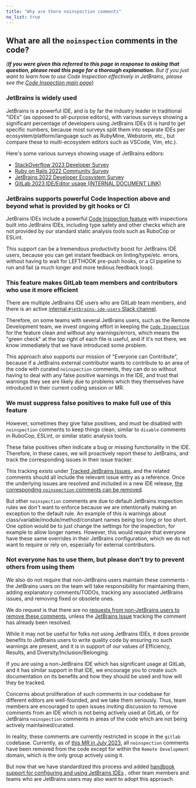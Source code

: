 ```yaml
---
title: "Why are there noinspection comments"
no_list: true
---
```


## What are all the `noinspection` comments in the code?

(***If you were given this referred to this page in response to asking that question, please read this page for a thorough explanation.**
But if you just want to learn how to use Code Inspection effectively in JetBrains, please see the [Code Inspection main page](..)*)

### JetBrains is widely used

JetBrains is a powerful IDE, and is by far the industry leader in traditional "IDEs" (as opposed to all-purpose editors), with various surveys showing a significant percentage of developers using JetBrains IDEs (it is hard to get specific numbers, because most surveys split them into separate IDEs per ecosystem/platform/language such as RubyMine, Webstorm, etc., but compare these to multi-ecosystem editors such as VSCode, Vim, etc.).

Here's some various surveys showing usage of JetBrains editors:

- [StackOverflow 2023 Developer Survey](https://survey.stackoverflow.co/2023/#section-most-popular-technologies-integrated-development-environment)
- [Ruby on Rails 2022 Community Survey](https://rails-hosting.com/2022/#what-is-your-preferred-editor)
- [JetBrains 2022 Developer Ecosystem Survey](https://www.jetbrains.com/lp/devecosystem-2022/ruby/#what-editor-ide-do-you-mostly-use-for-ruby-development-)
- [GitLab 2023 IDE/Editor usage (INTERNAL DOCUMENT LINK)](https://docs.google.com/document/d/1tITdhdkJm5xaPiPpXQ9wW1X6M3SAMhncJYaNmQfja70/edit)

### JetBrains supports powerful Code Inspection above and beyond what is provided by git hooks or CI

JetBrains IDEs include a powerful [Code Inspection feature](..) with inspections built into JetBrains IDEs, including type safety and other checks which are not provided by our standard static analysis tools such as RuboCop or ESLint.

This support can be a tremendous productivity boost for JetBrains IDE users, because you can get instant feedback on linting/type/etc. errors, without having to wait for LEFTHOOK pre-push hooks, or a CI pipeline to run and fail (a much longer and more tedious feedback loop).

### This feature makes GitLab team members and contributors who use it more efficient

There are multiple JetBrains IDE users who are GitLab team members, and there is an
active [internal `#jetbrains-ide-users` Slack channel](https://gitlab.slack.com/archives/CR08PTQ6T).

Therefore, on some teams with several JetBrains users, such as the Remote Development team, we invest
ongoing effort in keeping the [`Code Inspection`](..) for the feature clean and without any warnings/errors,
which means the "green check" at the top right of each file is useful, and if it's not there, we know
immediately that we have introduced some problem.

This approach also supports our mission of "Everyone can Contribute", because if a JetBrains external
contributor wants to contribute to an area of the code with curated `noinspection` comments, they can
do so without having to deal with any false positive warnings in the IDE, and trust that warnings they
see are likely due to problems which they themselves have introduced in their current coding session or MR.

### We must suppress false positives to make full use of this feature

However, sometimes they give false positives, and must be disabled with `noinspection` comments to
keep things clean, similar to `disable` comments in RuboCop, ESLint, or similar static analysis tools.

These false positives often indicate a bug or missing functionality in the IDE. Therefore, in these
cases, we will proactively report these to JetBrains, and track the corresponding issues in their issue tracker.

This tracking exists under [Tracked JetBrains Issues](../../tracked-jetbrains-issues), and the related
comments should all include the relevant issue entry as a reference. Once the underlying issues are
resolved and included in a new IDE release,
[the corresponding `noinspection` comments can be removed](../../tracked-jetbrains-issues#handling-of-issues-related-to-noinspection-comments).

But other `noinspection` comments are due to default JetBrains inspection rules we don't want to
enforce because we are intentionally making an exception to the default rule. An example of this is
warnings about class/variable/module/method/constant names being too long or too short.
One option would be to just change the settings for the inspection, for example to allow longer
names. However, this would require that everyone have these same overrides in their JetBrains
configuration, which we do not want to require or rely on, especially for external contributors.

### Not everyone has to use them, but please don't try to prevent others from using them

We also do not require that non-JetBrains users maintain these comments - the JetBrains users on the
team will take responsibility for maintaining them, adding explanatory comments/TODOs, tracking any
associated JetBrains issues, and removing fixed or obsolete ones.

We do request is that there are no
[requests from non-JetBrains users to remove these comments](https://gitlab.com/gitlab-org/gitlab/-/issues/409823),
unless the [JetBrains Issue](../../tracked-jetbrains-issues) tracking the comment has already been resolved.

While it may not be useful for folks not using JetBrains IDEs, it does provide benefits to JetBrains users to write
quality code by ensuring no such warnings are present, and it is in support of our values of Efficiency, Results,
and Diversity/Inclusion/Belonging.

If you are using a non-JetBrains IDE which has significant usage at GitLab, and it has similar support in that IDE, we encourage
you to create such documentation on its benefits and how they should be used and how will they be tracked.

Concerns about proliferation of such comments in our codebase for different editors are well-founded, and we take them seriously.
Thus, team members are encouraged to open issues inviting discussion to remove comments from an IDE which is not being actively used at GitLab, or for
JetBrains `noinspection` comments in areas of the code which are not being
actively maintained/curated.

In reality, these comments are currently restricted in scope in the `gitlab` codebase. Currently, as of
[this MR in July 2023](https://gitlab.com/gitlab-org/gitlab/-/merge_requests/125831), all `noinspection`
comments have been removed from the code except for within the `Remote Development` domain, which is
the only group actively using it.

But now that we have standardized this process and added
[handbook support for configuring and using JetBrains IDEs](../../setup-and-config)
, other team members and teams who are JetBrains users may also want to adopt this approach.
